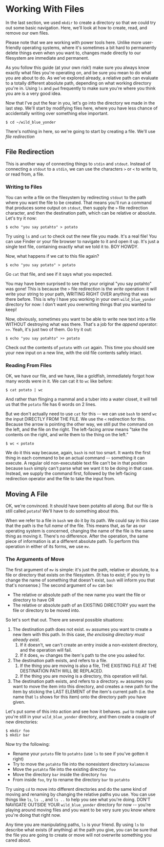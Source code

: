 # Working With Files

In the last section, we used `mkdir` to create a directory so that we could try out some basic navigation. Here, we'll look at how to create, read, and remove our own files.

Please note that we are working with power tools here. Unlike more user-friendly operating systems, where it's sometimes a bit hard to permanently delete things even when you want to, changes made directly to our filesystem are immediate and permanent.

As you follow this guide (at your own risk!) make sure you always know exactly what files you're operating on, and be sure you mean to do what you are about to do. As we've explored already, a relative path can evaluate to a totally different absolute path, depending on what working directory you're in. Using `ls` and `pwd` frequently to make sure you're where you think you are is a very good idea.

Now that I've put the fear in you, let's go into the directory we made in the last step. We'll start by modifying files here, where you have less chance of accidentally writing over something else important.

```
$ cd ~/wild_blue_yonder
```

There's nothing in here, so we're going to start by creating a file. We'll use _file redirection_

## File Redirection

This is another way of connecting things to `stdin` and `stdout`. Instead of connecting a `stdout` to a `stdin`, we can use the characters `>` or `<` to write to, or read from, a file.

### Writing to Files

You can write a file on the filesystem by redirecting `stdout` to the path where you want the file to be created. That means you'll run a command that produces some output on `stdout`, then supply the `>` file redirection character, and then the destination path, which can be relative or absolute. Let's try it now:

```
$ echo "you say potahto" > potato
```

Try using `ls` and `cat` to check out the new file you made. It's a real file! You can use Finder or your file browser to navigate to it and open it up. It's just a single text file, containing exactly what we told it to. BOY HOWDY.

Now, what happens if we cat to this file again?

```
$ echo "you say potato" > potato
```

Go `cat` that file, and see if it says what you expected.

You may have been surprised to see that your original "you say potahto" was gone! This is because the `>` file redirection is the _write_ operation: it will write your string to your path, WRITING RIGHT OVER anything that was there before. This is why I have you working in your own `wild_blue_yonder` directory for now: I don't want you overwriting things that you wanted to keep!

Now, obviously, sometimes you want to be able to write new text into a file WITHOUT destroying what was there. That's a job for the _append_ operator: `>>`. Yeah, it's just two of them. Go try it out:

```
$ echo "you say potahto" >> potato
```

Check out the contents of `potato` with `cat` again. This time you should see your new input on a new line, with the old file contents safely intact.

### Reading From Files

OK, we have our file, and we have, like a goldfish, immediately forgot how many words were in it. We can cat it to `wc` like before:

```
$ cat potato | wc
```

And rather than flinging a mammal and a tuber into a water closet, it will tell us that the `potato` file has 6 words on 2 lines.

But we don't actually need to use `cat` for this -- we can use `bash` to send `wc` the input DIRECTLY FROM THE FILE. We use the `<` redirection for this. Because the arrow is pointing the other way, we still put the command on the left, and the file on the right. The left-facing arrow means "take the contents on the right, and write them to the thing on the left."

```
$ wc < potato
```

We do it this way because, again, `bash` is not too smart. It wants the first thing in each command to be an actual command -- something it can execute. A regular old non-executable text file can't be in that position because `bash` simply can't parse what we want it to be doing in that case. Instead, we supply the command first, followed by the left-facing redirection operator and the file to take the input from.

## Moving A File

OK, we're convinced. It should have been potahto all along. But our file is still called `potato`! We'll have to do something about this.

When we refer to a file in `bash` we do it by its path. We could say in this case that the path is the full _name_ of the file. This means that, as far as our operating system is concerned, changing the name of the file is the same thing as moving it. There's no difference. After the operation, the same piece of information is at a different absolute path. To perform this operation in either of its forms, we use `mv`.

### The Arguments of Move

The first argument of `mv` is simple: it's just the path, relative or absolute, to a file or directory that exists on the filesystem. (It has to exist; if you try to change the name of something that doesn't exist, `bash` will inform you that that's nonsense.) The second argument of `mv` can be:

* The relative or absolute path of the new name you want the file or directory to have OR
* The relative or absolute path of an EXISTING DIRECTORY you want the file or directory to be moved into.

So let's sort that out. There are several possible situations:

1. The destination path does not exist. `mv` assumes you want to create a new item with this path. In this case, _the enclosing directory must already exist_.
    1. If it doesn't, we can't create an entry inside a non-existent directory, and the operation will fail.
    1. If it does, `mv` changes the item's path to the one you asked for.
1. The destination path exists, and refers to a file.
    1. If the thing you are moving is also a file, THE EXISTING FILE AT THE DESTINATION PATH WILL BE REPLACED. 
    1. If the thing you are moving is a directory, this operation will fail.
1. The destination path exists, and refers to a directory. `mv` assumes you want to move the item into this directory, and creates a new path for the item by sticking the LAST ELEMENT of the item's current path (i.e. the name that `ls` shows for this item) onto the directory path you have given.

Let's put some of this into action and see how it behaves. `pwd` to make sure you're still in your `wild_blue_yonder` directory, and then create a couple of new directories:

```
$ mkdir foo
$ mkdir bar
```

Now try the following:

- Rename your `potato` file to `potahto` (use `ls` to see if you've gotten it right)
- Try to move the `potahto` file into the nonexistent directory `kalamazoo`
- Move the `potahto` file into the existing directory `foo`
- Move the directory `bar` inside the directory `foo`
- From inside `foo`, try to rename the directory `bar` to `potahto`

Try using `cd` to move into different directories and do the same kind of moving and renaming by changing the relative paths you use. You can use things like `ls`, `ls .`, and `ls ..` to help you see what you're doing. DON'T NAVIGATE OUTSIDE YOUR `wild_blue_yonder` directory for now -- you're playing around moving files and you want to be very sure you know where you're doing that right now.

Any time you are manipulating paths, `ls` is your friend. By using `ls` to describe what exists (if anything) at the path you give, you can be sure that the file you are going to create or move will not overwrite something you cared about.